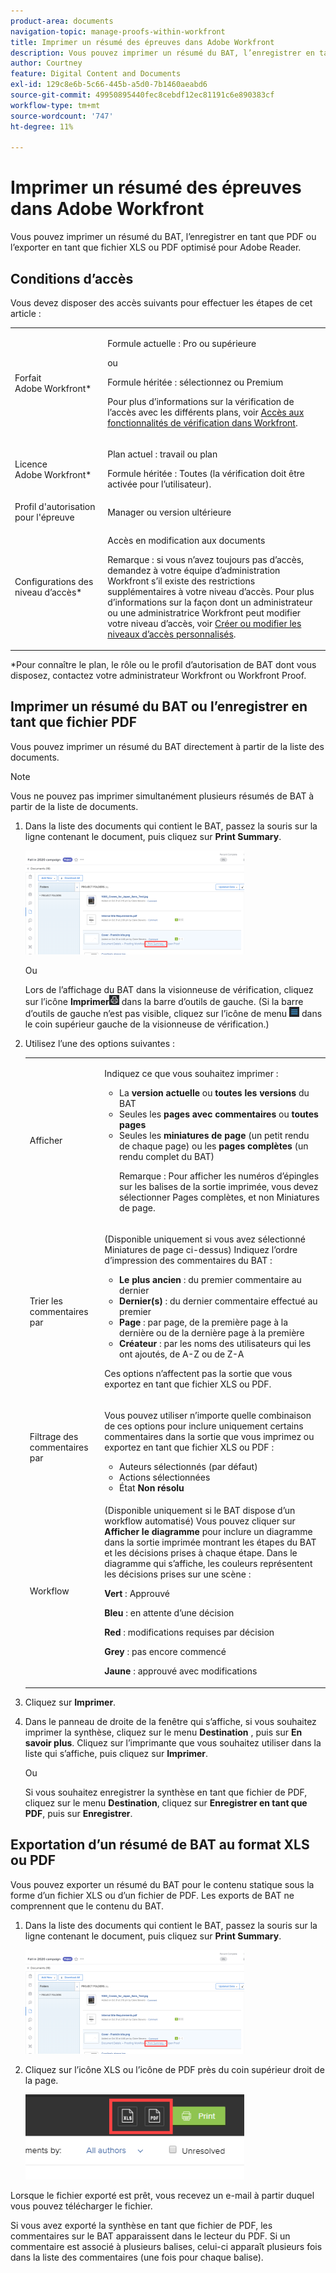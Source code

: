 ```yaml
---
product-area: documents
navigation-topic: manage-proofs-within-workfront
title: Imprimer un résumé des épreuves dans Adobe Workfront
description: Vous pouvez imprimer un résumé du BAT, l’enregistrer en tant que PDF ou l’exporter en tant que fichier XLS ou PDF optimisé pour Adobe Reader.
author: Courtney
feature: Digital Content and Documents
exl-id: 129c8e6b-5c66-445b-a5d0-7b1460aeabd6
source-git-commit: 49950895440fec8cebdf12ec81191c6e890383cf
workflow-type: tm+mt
source-wordcount: '747'
ht-degree: 11%

---
```


# Imprimer un résumé des épreuves dans Adobe Workfront

Vous pouvez imprimer un résumé du BAT, l’enregistrer en tant que PDF ou l’exporter en tant que fichier XLS ou PDF optimisé pour Adobe Reader.

## Conditions d’accès

Vous devez disposer des accès suivants pour effectuer les étapes de cet article :

<table style="table-layout:auto"> 
 <col> 
 <col> 
 <tbody> 
  <tr> 
   <td role="rowheader">Forfait Adobe Workfront*</td> 
   <td> <p>Formule actuelle : Pro ou supérieure</p> <p>ou</p> <p>Formule héritée : sélectionnez ou Premium</p> <p>Pour plus d’informations sur la vérification de l’accès avec les différents plans, voir <a href="/help/quicksilver/administration-and-setup/manage-workfront/configure-proofing/access-to-proofing-functionality.md" class="MCXref xref">Accès aux fonctionnalités de vérification dans Workfront</a>.</p> </td> 
  </tr> 
  <tr> 
   <td role="rowheader">Licence Adobe Workfront*</td> 
   <td> <p>Plan actuel : travail ou plan</p> <p>Formule héritée : Toutes (la vérification doit être activée pour l’utilisateur).</p> </td> 
  </tr> 
  <tr> 
   <td role="rowheader">Profil d'autorisation pour l'épreuve </td> 
   <td>Manager ou version ultérieure</td> 
  </tr> 
  <tr> 
   <td role="rowheader">Configurations des niveau d’accès*</td> 
   <td> <p>Accès en modification aux documents</p> <p>Remarque : si vous n’avez toujours pas d’accès, demandez à votre équipe d’administration Workfront s’il existe des restrictions supplémentaires à votre niveau d’accès. Pour plus d’informations sur la façon dont un administrateur ou une administratrice Workfront peut modifier votre niveau d’accès, voir <a href="../../../administration-and-setup/add-users/configure-and-grant-access/create-modify-access-levels.md" class="MCXref xref">Créer ou modifier les niveaux d’accès personnalisés</a>.</p> </td> 
  </tr> 
 </tbody> 
</table>

&#42;Pour connaître le plan, le rôle ou le profil d’autorisation de BAT dont vous disposez, contactez votre administrateur Workfront ou Workfront Proof.

## Imprimer un résumé du BAT ou l’enregistrer en tant que fichier PDF

Vous pouvez imprimer un résumé du BAT directement à partir de la liste des documents.

>[!NOTE]
>
>Vous ne pouvez pas imprimer simultanément plusieurs résumés de BAT à partir de la liste de documents.

1. Dans la liste des documents qui contient le BAT, passez la souris sur la ligne contenant le document, puis cliquez sur **Print Summary**.

   ![BAT_printsummary.png](assets/proof-printsummary-350x166.png)

   Ou

   Lors de l’affichage du BAT dans la visionneuse de vérification, cliquez sur l’icône **Imprimer**![](assets/print-icon-in-pv.png) dans la barre d’outils de gauche. (Si la barre d’outils de gauche n’est pas visible, cliquez sur l’icône de menu ![](assets/menu-icon-in-pv.png) dans le coin supérieur gauche de la visionneuse de vérification.)

1. Utilisez l’une des options suivantes :

   <table style="table-layout:auto"> 
    <col> 
    <col> 
    <tbody> 
     <tr> 
      <td role="rowheader">Afficher</td> 
      <td> <p>Indiquez ce que vous souhaitez imprimer :</p> 
       <ul> 
        <li>La <strong>version actuelle</strong> ou <strong>toutes les versions</strong> du BAT</li> 
        <li>Seules les <strong>pages avec commentaires</strong> ou <strong>toutes pages</strong></li> 
        <li>Seules les <strong>miniatures de page</strong> (un petit rendu de chaque page) ou les <strong>pages complètes</strong> (un rendu complet du BAT)<br></li> 
        <p>Remarque : Pour afficher les numéros d’épingles sur les balises de la sortie imprimée, vous devez sélectionner Pages complètes, et non Miniatures de page. </p> 
       </ul> </td> 
     </tr> 
     <tr> 
      <td role="rowheader">Trier les commentaires par</td> 
      <td> <p>(Disponible uniquement si vous avez sélectionné Miniatures de page ci-dessus) Indiquez l’ordre d’impression des commentaires du BAT :</p> 
       <ul> 
        <li><strong>Le plus ancien</strong> : du premier commentaire au dernier</li> 
        <li><strong>Dernier(s)</strong> : du dernier commentaire effectué au premier</li> 
        <li><strong>Page</strong> : par page, de la première page à la dernière ou de la dernière page à la première</li> 
        <li><strong>Créateur</strong> : par les noms des utilisateurs qui les ont ajoutés, de A-Z ou de Z-A</li> 
       </ul> <p>Ces options n’affectent pas la sortie que vous exportez en tant que fichier XLS ou PDF.</p> </td> 
     </tr> 
     <tr> 
      <td role="rowheader">Filtrage des commentaires par</td> 
      <td> <p>Vous pouvez utiliser n’importe quelle combinaison de ces options pour inclure uniquement certains commentaires dans la sortie que vous imprimez ou exportez en tant que fichier XLS ou PDF :</p> 
       <ul> 
        <li>Auteurs sélectionnés (par défaut)</li> 
        <li>Actions sélectionnées</li> 
        <li>État <strong>Non résolu</strong></li> 
       </ul> </td> 
     </tr> 
     <tr> 
      <td role="rowheader">Workflow</td> 
      <td> <p>(Disponible uniquement si le BAT dispose d’un workflow automatisé) Vous pouvez cliquer sur <strong>Afficher le diagramme</strong> pour inclure un diagramme dans la sortie imprimée montrant les étapes du BAT et les décisions prises à chaque étape. Dans le diagramme qui s’affiche, les couleurs représentent les décisions prises sur une scène :</p> <p><strong>Vert</strong> : Approuvé</p> <p><strong>Bleu</strong> : en attente d’une décision</p> <p><strong>Red</strong> : modifications requises par décision</p> <p><strong>Grey</strong> : pas encore commencé</p> <p><strong>Jaune</strong> : approuvé avec modifications</p> </td> 
     </tr> 
    </tbody> 
   </table>

1. Cliquez sur **Imprimer**.
1. Dans le panneau de droite de la fenêtre qui s’affiche, si vous souhaitez imprimer la synthèse, cliquez sur le menu **Destination** , puis sur **En savoir plus**. Cliquez sur l’imprimante que vous souhaitez utiliser dans la liste qui s’affiche, puis cliquez sur **Imprimer**.

   Ou

   Si vous souhaitez enregistrer la synthèse en tant que fichier de PDF, cliquez sur le menu **Destination**, cliquez sur **Enregistrer en tant que PDF**, puis sur **Enregistrer**.

## Exportation d’un résumé de BAT au format XLS ou PDF

Vous pouvez exporter un résumé du BAT pour le contenu statique sous la forme d’un fichier XLS ou d’un fichier de PDF. Les exports de BAT ne comprennent que le contenu du BAT.

1. Dans la liste des documents qui contient le BAT, passez la souris sur la ligne contenant le document, puis cliquez sur **Print Summary**.

   ![BAT_printsummary.png](assets/proof-printsummary-350x166.png)

1. Cliquez sur l’icône XLS ou l’icône de PDF près du coin supérieur droit de la page.

   ![](assets/xls-pdf-icons-350x136.png)

Lorsque le fichier exporté est prêt, vous recevez un e-mail à partir duquel vous pouvez télécharger le fichier.

Si vous avez exporté la synthèse en tant que fichier de PDF, les commentaires sur le BAT apparaissent dans le lecteur du PDF. Si un commentaire est associé à plusieurs balises, celui-ci apparaît plusieurs fois dans la liste des commentaires (une fois pour chaque balise).
